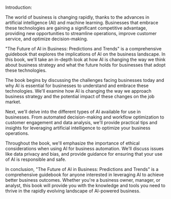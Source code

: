 Introduction:

The world of business is changing rapidly, thanks to the advances in artificial intelligence (AI) and machine learning. Businesses that embrace these technologies are gaining a significant competitive advantage, providing new opportunities to streamline operations, improve customer service, and optimize decision-making.

"The Future of AI in Business: Predictions and Trends" is a comprehensive guidebook that explores the implications of AI on the business landscape. In this book, we'll take an in-depth look at how AI is changing the way we think about business strategy and what the future holds for businesses that adopt these technologies.

The book begins by discussing the challenges facing businesses today and why AI is essential for businesses to understand and embrace these technologies. We'll examine how AI is changing the way we approach business strategy and the potential impact of these changes on the job market.

Next, we'll delve into the different types of AI available for use in businesses. From automated decision-making and workflow optimization to customer engagement and data analysis, we'll provide practical tips and insights for leveraging artificial intelligence to optimize your business operations.

Throughout the book, we'll emphasize the importance of ethical considerations when using AI for business automation. We'll discuss issues like data privacy and bias, and provide guidance for ensuring that your use of AI is responsible and safe.

In conclusion, "The Future of AI in Business: Predictions and Trends" is a comprehensive guidebook for anyone interested in leveraging AI to achieve better business outcomes. Whether you're a business owner, manager, or analyst, this book will provide you with the knowledge and tools you need to thrive in the rapidly evolving landscape of AI-powered business.
